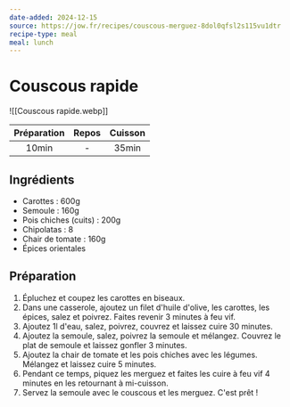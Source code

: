 ```yaml
---
date-added: 2024-12-15
source: https://jow.fr/recipes/couscous-merguez-8dol0qfsl2s115vu1dtr
recipe-type: meal
meal: lunch
---
```


# Couscous rapide

![[Couscous rapide.webp]]

| Préparation | Repos | Cuisson |
|:-----------:|:-----:|:-------:|
|    10min    |   -   |  35min  |

## Ingrédients

- Carottes : 600g
- Semoule : 160g
- Pois chiches (cuits) : 200g
- Chipolatas : 8
- Chair de tomate : 160g
- Épices orientales

## Préparation

1. Épluchez et coupez les carottes en biseaux.
2. Dans une casserole, ajoutez un filet d'huile d'olive, les carottes, les épices, salez et poivrez. Faites revenir 3 minutes à feu vif.
3. Ajoutez 1l d'eau, salez, poivrez, couvrez et laissez cuire 30 minutes.
4. Ajoutez la semoule, salez, poivrez la semoule et mélangez. Couvrez le plat de semoule et laissez gonfler 3 minutes.
5. Ajoutez la chair de tomate et les pois chiches avec les légumes. Mélangez et laissez cuire 5 minutes.
6. Pendant ce temps, piquez les merguez et faites les cuire à feu vif 4 minutes en les retournant à mi-cuisson.
7. Servez la semoule avec le couscous et les merguez. C'est prêt !